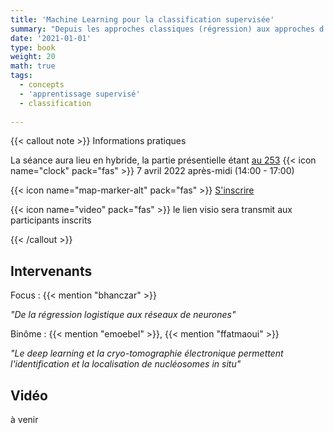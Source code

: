 ```yaml
---
title: 'Machine Learning pour la classification supervisée'
summary: "Depuis les approches classiques (régression) aux approches d'apprentissage profond (CNN)."
date: '2021-01-01'
type: book
weight: 20
math: true
tags:
  - concepts
  - 'apprentissage supervisé'
  - classification
  
---
```



{{< callout note >}}
Informations pratiques

La séance aura lieu en hybride, la partie présentielle étant [au 253](http://www.le253.fr)
{{< icon name="clock" pack="fas" >}} 7 avril 2022 après-midi (14:00 - 17:00)

{{< icon name="map-marker-alt" pack="fas" >}} <a href="https://form.jotform.com/220392697469369">S'inscrire</a>


{{< icon name="video" pack="fas" >}} le lien visio sera transmit aux participants inscrits


{{< /callout >}}


## Intervenants

Focus : {{< mention "bhanczar" >}}

*"De la régression logistique aux réseaux de neurones"*

Binôme : {{< mention "emoebel" >}}, {{< mention "ffatmaoui" >}}

*"Le deep learning et la cryo-tomographie électronique permettent l'identification et la localisation de nucléosomes in situ"*

## Vidéo

à venir

<!-- {{< youtube rfscVS0vtbw >}} -->

